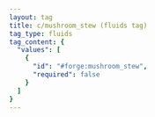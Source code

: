 ```yaml
---
layout: tag
title: c/mushroom_stew (fluids tag)
tag_type: fluids
tag_content: {
  "values": [
    {
      "id": "#forge:mushroom_stew",
      "required": false
    }
  ]
}
---
```

